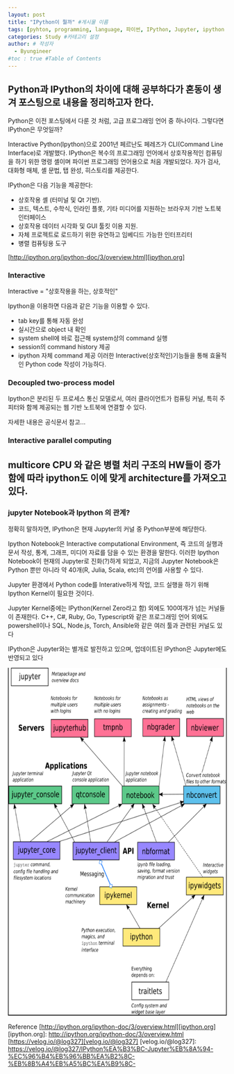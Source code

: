```yaml
---
layout: post
title: "IPython이 뭘까" #게시물 이름
tags: [pyhton, programming, language, 파이썬, IPython, Jupyter, ipython notebook, jupyter notebook] #태그 설정
categories: Study #카테고리 설정
author: # 작성자
  - Byungineer
#toc : true #Table of Contents
---
```


Python과 IPython의 차이에 대해 공부하다가 혼동이 생겨 포스팅으로 내용을 정리하고자 한다.
---

Python은 이전 포스팅에서 다룬 것 처럼, 고급 프로그래밍 언어 중 하나이다. 그렇다면 IPython은 무엇일까?

Interactive Python(Ipython)으로 2001년 페르난도 페레즈가 CLI(Command Line Interface)로 개발했다. IPython은 복수의 프로그래밍 언어에서 상호작용적인 컴퓨팅을 하기 위한 명령 셸이며 파이썬 프로그래밍 언어용으로 처음 개발되었다. 자가 검사, 대화형 매체, 셸 문법, 탭 완성, 히스토리를 제공한다. 

IPython은 다음 기능을 제공한다:
- 상호작용 셸 (터미널 및 Qt 기반).
- 코드, 텍스트, 수학식, 인라인 플롯, 기타 미디어를 지원하는 브라우저 기반 노트북 인터페이스
- 상호작용 데이터 시각화 및 GUI 툴킷 이용 지원.
- 자체 프로젝트로 로드하기 위한 유연하고 임베디드 가능한 인터프리터
- 병렬 컴퓨팅용 도구


[http://ipython.org/ipython-doc/3/overview.html][ipython.org]

### Interactive
Interactive = "상호작용을 하는, 상호적인"

Ipython을 이용하면 다음과 같은 기능을 이용할 수 있다.
- tab key를 통해 자동 완성
- 실시간으로 object 내 확인
- system shell에 바로 접근해 system상의 command 실행
- session의 command history 제공
- ipython 자체 command 제공
이러한 Interactive(상호적인)기능들을 통해 효율적인 Python code 작성이 가능하다.

### Decoupled two-process model
Ipython은 분리된 두 프로세스 통신 모델로서, 여러 클라이언트가 컴퓨팅 커널, 특히 주피터와 함께 제공되는 웹 기반 노트북에 연결할 수 있다.

자세한 내용은 공식문서 참고...

### Interactive parallel computing
multicore CPU 와 같은 병렬 처리 구조의 HW들이 증가함에 따라 ipython도 이에 맞게 architecture를 가져오고 있다. 
---

### jupyter Notebook과 Ipython 의 관계?
정확히 말하자면, IPython은 현재 Jupyter의 커널 중 Python부분에 해당한다.

Ipython Notebook은 Interactive computational Environment, 즉 코드의 실행과 문서 작성, 통계, 그래프, 미디어 자료를 담을 수 있는 환경을 말한다. 이러한 Ipython Notebook이 현재의 Jupyter로 진화(?)하게 되었고, 지금의 Jupyter Notebook은 Python 뿐만 아니라 약 40개(R, Julia, Scala, etc)의 언어를 사용할 수 있다.

Jupyter 환경에서 Python code를 Interative하게 작업, 코드 실행을 하기 위해 Ipython Kernel이 필요한 것이다.

Jupyter Kernel중에는 IPython(Kernel Zero라고 함) 외에도 100여개가 넘는 커널들이 존재한다. C++, C#, Ruby, Go, Typescript와 같은 프로그래밍 언어 외에도 powershell이나 SQL, Node.js, Torch, Ansible와 같은 여러 툴과 관련된 커널도 있다

IPython은 Jupyter와는 별개로 발전하고 있으며, 업데이트된 IPython은 Jupyter에도 반영되고 있다

<img src="/image/jupyter.PNG" alt="jupyter_notebook&IPython" style="height: 800px; width:600px;"/>

Reference
[http://ipython.org/ipython-doc/3/overview.html][ipython.org]
[ipython.org]: http://ipython.org/ipython-doc/3/overview.html
[https://velog.io/@log327][velog.io/@log327]
[velog.io/@log327]: https://velog.io/@log327/IPython%EA%B3%BC-Jupyter%EB%8A%94-%EC%96%B4%EB%96%BB%EA%B2%8C-%EB%8B%A4%EB%A5%BC%EA%B9%8C-